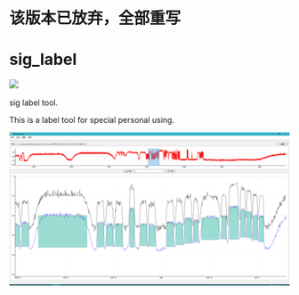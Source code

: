  # 该版本已放弃，全部重写
 # sig_label
 
 <a href="https://996.icu"><img src="https://img.shields.io/badge/link-996.icu-red.svg"></a>
 
sig label tool.

This is a label tool for special personal using.

![plot](https://github.com/yulongpo/sig_label/blob/master/img/plot.png)
